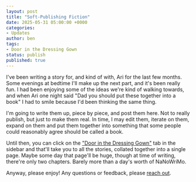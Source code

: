 ```yaml
---
layout: post
title: "Soft-Publishing Fiction"
date: 2025-05-31 05:00:00 +0000
categories:
- Updates
author: ben
tags:
- Door in the Dressing Gown
status: publish
published: true
---
```

I've been writing a story for, and kind of with, Ari for the last few months. Some evenings at bedtime I'll make up the next part, and it's been really fun. I had been enjoying some of the ideas we're kind of walking towards, and when Ari one night said "Dad you should put these together into a book" I had to smile because I'd been thinking the same thing.

I'm going to write them up, piece by piece, and post them here. Not to really publish, but just to make them real. In time, I may edit them, iterate on them, expand on them and put them together into something that some people could reasonably agree should be called a book. 

Until then, you can click on the ["Door in the Dressing Gown"](/door-in-the-dressing-gown/) tab in the sidebar and that'll take you to all the stories, collated together into a single page. Maybe some day that page'll be huge, though at time of writing, there're only two chapters. Barely more than a day's worth of NaNoWriMo.

Anyway, please enjoy! Any questions or feedback, please [reach out](mailto:ben@ben.ie).